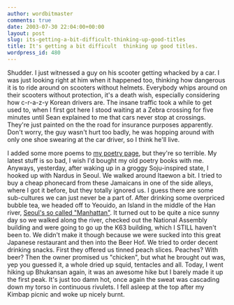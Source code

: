 ```yaml
---
author: wordbitmaster
comments: true
date: 2003-07-30 22:04:00+00:00
layout: post
slug: its-getting-a-bit-difficult-thinking-up-good-titles
title: It's getting a bit difficult  thinking up good titles.
wordpress_id: 480
---
```


Shudder. I just witnessed a guy on his scooter getting whacked by a car. I was just looking right at him when it happened too, thinking how dangerous it is to ride around on scooters without helmets. Everybody whips around on their scooters without protection, it's a death wish, especially considering how c-r-a-z-y Korean drivers are. The insane traffic took a while to get used to, when I first got here I stood waiting at a Zebra crossing for five minutes until Sean explained to me that cars never stop at crossings. They're just painted on the the road for insurance purposes apparently. Don't worry, the guy wasn't hurt too badly, he was hopping around with only one shoe swearing at the car driver, so I think he'll live.

I added some more poems to [my poetry page](http://www.geocities.com/antoinehenrigiraud/poetry.html), but they're so terrible. My latest stuff is so bad, I wish I'd bought my old poetry books with me. Anyways, yesterday, after waking up in a groggy Soju-inspired state, I hooked up with Nardus in Seoul. We walked around Itaewon a bit. I tried to buy a cheap phonecard from these Jamaicans in one of the side alleys, where I got it before, but they totally ignored us. I guess there are some sub-cultures we can just never be a part of. After drinking some overpriced bubble tea, we headed off to Yeouido, an Island in the middle of the Han river, [Seoul's so called "Manhattan"](http://travel.yahoo.com/p-travelguide-592402-yeouido_island_seoul_attractions-i). It turned out to be quite a nice sunny day so we walked along the river, checked out the National Assembly building and were going to go up the K63 building, which I STILL haven't been to. We didn't make it though because we were sucked into this great Japanese restaurant and then into the Beer Hof. We tried to order decent drinking snacks. First they offered us tinned peach slices. Peaches? With beer? Then the owner promised us "chicken", but what he brought out was, yep you guessed it, a whole dried up squid, tentacles and all.
Today, I went hiking up Bhukansan again, it was an awesome hike but I barely made it up the first peak. It's just too damn hot, once again the sweat was cascading down my torso in continuous rivulets. I fell asleep at the top after my Kimbap picnic and woke up nicely burnt.
